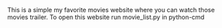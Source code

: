 This is a simple my favorite movies website where you can watch those movies trailer. To open this website run movie_list.py in python-cmd

